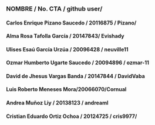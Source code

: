 ### NOMBRE / No. CTA / github user/
#### Carlos Enrique Pizano Saucedo / 20116875 / Pizano/
#### Alma Rosa Tafolla García / 20147843/ Evishady
#### Ulises Esaú García Urzúa / 20096428 / neuville11
#### Ozmar Humberto Ugarte Saucedo / 20094896 / ozmar-11
#### David de Jhesus Vargas Banda / 20147844 / DavidVaba
#### Luis Roberto Meneses Mora/20066070/Cornual
#### Andrea Muñoz Liy / 20138123 / andreaml
#### Cristian Eduardo Ortiz Ochoa / 20124725 / cris9977/
